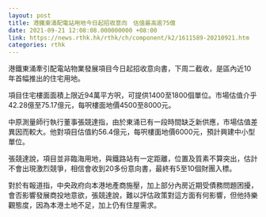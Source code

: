 ```yaml
---
layout: post
title: 港鐵東涌配電站用地今日起招收意向　估值最高逾75億
date: 2021-09-21 12:08:08.000000000 +08:00
link: https://news.rthk.hk/rthk/ch/component/k2/1611589-20210921.htm
categories: rthk
---
```


港鐵東涌牽引配電站物業發展項目今日起招收意向書，下周二截收，是區內近10年首幅推出的住宅用地。

項目住宅樓面面積上限近94萬平方呎，可提供1400至1800個單位。市場估值介乎42.28億至75.17億元，每呎樓面地價4500至8000元。

中原測量師行執行董事張競達指，由於東涌已有一段時間缺乏新供應，市場估值差異因而較大。他對項目估值約56.4億元，每呎樓面地價6000元，預計興建中小型單位。

張競達說，項目並非臨海用地，與鐵路站有一定距離，位置及質素不算突出，估計不會出現激烈競爭，相信會收到20多份意向書，最終有5至10個財團入標。

對於有報道指，中央政府向本港地產商施壓，加上部分內房近期受債務問題困擾，會否影響發展商投地意欲，張競達說，難以評估政策對這方面有何影響，但他持樂觀態度，因為本港土地不足，加上仍有住屋需求。
